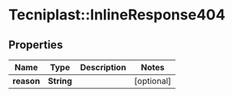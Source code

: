 # Tecniplast::InlineResponse404

## Properties
Name | Type | Description | Notes
------------ | ------------- | ------------- | -------------
**reason** | **String** |  | [optional] 


